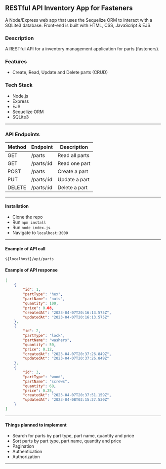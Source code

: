 ## RESTful API Inventory App for Fasteners

A Node/Express web app that uses the Sequelize ORM to interact with a SQLite3 database. Front-end is built with HTML, CSS, JavaScript & EJS.

### Description

A RESTful API for a inventory management application for parts (fasteners).

### Features

-   Create, Read, Update and Delete parts (CRUD)

### Tech Stack

-   Node.js
-   Express
-   EJS
-   Sequelize ORM
-   SQLite3

---

### API Endpoints

| Method | Endpoint   | Description    |
| ------ | ---------- | -------------- |
| GET    | /parts     | Read all parts |
| GET    | /parts/:id | Read one part  |
| POST   | /parts     | Create a part  |
| PUT    | /parts/:id | Update a part  |
| DELETE | /parts/:id | Delete a part  |

---

#### Installation

-   Clone the repo
-   Run `npm install`
-   Run `node index.js`
-   Navigate to `localhost:3000`

---

#### Example of API call

`${localhost}/api/parts`

#### Example of API response

```json
[
    {
        "id": 1,
        "partType": "hex",
        "partName": "nuts",
        "quantity": 100,
        "price": 0.08,
        "createdAt": "2023-04-07T20:16:13.575Z",
        "updatedAt": "2023-04-07T20:16:13.575Z"
    },
    {
        "id": 2,
        "partType": "lock",
        "partName": "washers",
        "quantity": 50,
        "price": 0.12,
        "createdAt": "2023-04-07T20:37:26.849Z",
        "updatedAt": "2023-04-07T20:37:26.849Z"
    },
    {
        "id": 3,
        "partType": "wood",
        "partName": "screws",
        "quantity": 60,
        "price": 0.25,
        "createdAt": "2023-04-07T20:37:51.159Z",
        "updatedAt": "2023-04-08T02:15:27.530Z"
    }
]
```

---

#### Things planned to implement

-   Search for parts by part type, part name, quantity and price
-   Sort parts by part type, part name, quantity and price
-   Pagination
-   Authentication
-   Authorization

---
